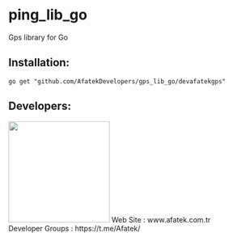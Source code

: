 # ping_lib_go

Gps library for Go

## Installation:

```shell
go get "github.com/AfatekDevelopers/gps_lib_go/devafatekgps"
```

## Developers:
<img src="https://github.com/AfatekDevelopers/companyfiles/blob/master/afatek-logo.png?raw=true" width="200"/>
Web Site        : www.afatek.com.tr <br />
Developer Groups : https://t.me/Afatek/ <br />
